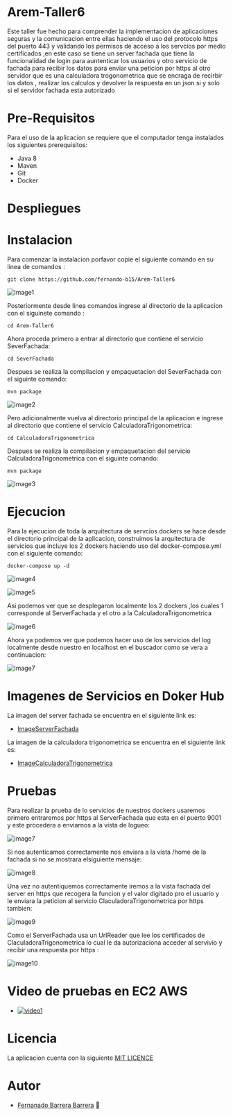 # Arem-Taller6

Este taller fue hecho para comprender la implementacion de aplicaciones seguras y la comunicacion entre ellas haciendo el uso del protocolo https del puerto 443 y validando los permisos de acceso a los servcios por medio certificados ,en este caso se tiene un server fachada que tiene la funcionalidad de login para auntenticar los usuarios y otro servicio de fachada para recibir los datos para enviar una peticion por https al otro servidor que es una calculadora trogonometrica que se encraga de recirbir los datos , realizar los calculos y devolver la respuesta en un json si y solo si el servidor fachada esta autorizado

# Pre-Requisitos

Para el uso de la aplicacion se requiere que el computador tenga instalados los siguientes prerequisitos:

   * Java 8
   * Maven
   * Git
   * Docker

# Despliegues

# Instalacion

Para comenzar la instalacion porfavor copie el siguiente comando en su linea de comandos :

~~~
git clone https://github.com/fernando-b15/Arem-Taller6
~~~

![image1](https://github.com/fernando-b15/Arem-Taller5/blob/master/img/clone.PNG)

Posteriormente desde linea comandos ingrese al directorio de la aplicacion con el siguinete comando :

~~~
cd Arem-Taller6
~~~
Ahora proceda primero a entrar al directorio que contiene el servicio SeverFachada:

~~~
cd SeverFachada
~~~

Despues se realiza la compilacion y empaquetacion del  SeverFachada con el siguinte comando:

~~~
mvn package
~~~

![image2](https://github.com/fernando-b15/Arem-Taller6/blob/master/img/packagefachada.PNG)

Pero adicionalmente vuelva al directorio principal de la aplicacion e ingrese al directorio que contiene el servicio CalculadoraTrigonometrica:

~~~
cd CalculadoraTrigonometrica
~~~

Despues se realiza la compilacion y empaquetacion del  servicio CalculadoraTrigonometrica con el siguinte comando:

~~~
mvn package
~~~

![image3](https://github.com/fernando-b15/Arem-Taller6/blob/master/img/packagecalculadora.PNG)

# Ejecucion

Para la ejecucion de toda la arquitectura de servcios dockers se hace desde el directorio principal de la aplicacion, construimos la arquitectura de servicios que incluye los 2 dockers haciendo uso del docker-compose.yml con el siguiente comando:

~~~
docker-compose up -d 
~~~

![image4](https://github.com/fernando-b15/Arem-Taller6/blob/master/img/docker0.PNG)

![image5](https://github.com/fernando-b15/Arem-Taller6/blob/master/img/docker1.PNG)

Asi podemos ver que se desplegaron localmente los 2 dockers ,los cuales 1 corresponde al ServerFachada y el otro a la CalculadoraTrigonometrica

![image6](https://github.com/fernando-b15/Arem-Taller6/blob/master/img/docker2.PNG)


Ahora ya podemos ver que podemos hacer uso de los servicios del log localmente desde nuestro en localhost en el buscador como se vera a continuacion:   

![image7](https://github.com/fernando-b15/Arem-Taller6/blob/master/img/test1.PNG)


# Imagenes de Servicios en Doker Hub

La imagen del server fachada se encuentra en el siguiente link es:
   * [ImageServerFachada](https://hub.docker.com/repository/docker/fernando15/serverfachada)
    
La imagen de la calculadora trigonometrica se encuentra en el siguiente link es:
   * [ImageCalculadoraTrigonometrica](https://hub.docker.com/repository/docker/fernando15/calculadoratrigonometrica)
   
# Pruebas

Para realizar la prueba de lo servicios de nuestros dockers usaremos primero entraremos por https al ServerFachada que esta en el puerto 9001 y este procedera a enviarnos a la vista de logueo:

![image7](https://github.com/fernando-b15/Arem-Taller6/blob/master/img/test1.PNG)

Si nos autenticamos correctamente nos enviara a la vista /home de la fachada si no se mostrara elsiguiente mensaje:

![image8](https://github.com/fernando-b15/Arem-Taller6/blob/master/img/test2.PNG)

Una vez no autentiquemos correctamente iremos a la vista fachada del server en https que recogera la funcion y el valor digitado pro el usuario y le enviara la peticion al servicio ClaculadoraTrigonometrica por https tambien:

![image9](https://github.com/fernando-b15/Arem-Taller6/blob/master/img/test3.PNG)

Como el ServerFachada usa un UrlReader que lee los certificados de ClaculadoraTrigonometrica lo cual le da autorizaciona acceder al servivio y recibir una respuesta por https :

![image10](https://github.com/fernando-b15/Arem-Taller6/blob/master/img/test4.PNG) 

# Video de pruebas en EC2 AWS
   * [![video1](https://yt-embed.herokuapp.com/embed?v=8Xg4aOs5HoM)](https://www.youtube.com/watch?v=8Xg4aOs5HoM)
   
# Licencia

La aplicacion cuenta con la siguiente [MIT LICENCE](https://github.com/fernando-b15/Arem-Taller6/blob/master/LICENSE) 

# Autor

   * [Fernanado Barrera Barrera](https://github.com/fernando-b15) :guitar:   
